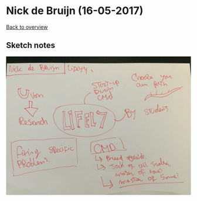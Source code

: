 # Nick de Bruijn (16-05-2017)

[Back to overview](https://github.com/Zishrodrigues/weekly-nerd)

## Sketch notes

![Nick de Bruijn sketchnotes](../notes/images/9-nick.JPG)
